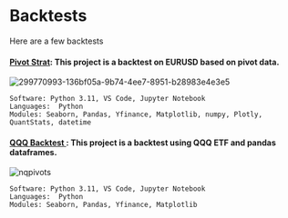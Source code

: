 # Backtests 

Here are a few backtests 


#### [Pivot Strat](https://github.com/guzmanwolfrank/QuantTrading/tree/main/Backtests/Pivot_Strat): This project is a backtest on EURUSD based on pivot data.     

![299770993-136bf05a-9b74-4ee7-8951-b28983e4e3e5](https://github.com/guzmanwolfrank/QuantTrading/assets/29739578/1a35e249-dcd5-45ed-8b8e-326ebc8fefd4)


    Software: Python 3.11, VS Code, Jupyter Notebook
    Languages:  Python
    Modules: Seaborn, Pandas, Yfinance, Matplotlib, numpy, Plotly, QuantStats, datetime


#### [QQQ Backtest ](https://github.com/guzmanwolfrank/QuantTrading/tree/main/Backtests/QQQ%20_Backtest): This project is a backtest using QQQ ETF and pandas dataframes.    

![nqpivots](https://github.com/guzmanwolfrank/QuantTrading/assets/29739578/29695637-1150-4634-8c11-51fba32f7086)


    Software: Python 3.11, VS Code, Jupyter Notebook
    Languages:  Python
    Modules: Seaborn, Pandas, Yfinance, Matplotlib
